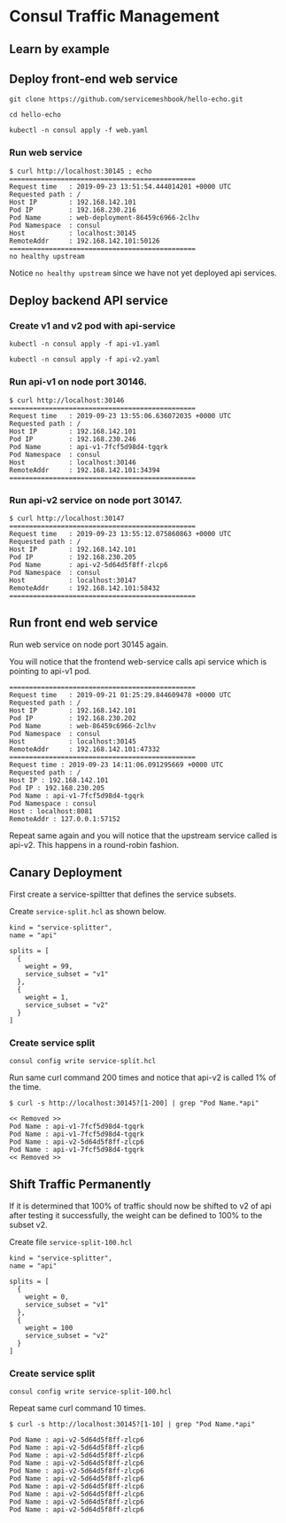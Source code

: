 # Consul Traffic Management

## Learn by example

## Deploy front-end web service

```
git clone https://github.com/servicemeshbook/hello-echo.git

cd hello-echo

kubectl -n consul apply -f web.yaml
```

### Run web service

```
$ curl http://localhost:30145 ; echo
===============================================
Request time   : 2019-09-23 13:51:54.444014201 +0000 UTC
Requested path : /
Host IP        : 192.168.142.101
Pod IP         : 192.168.230.216
Pod Name       : web-deployment-86459c6966-2clhv
Pod Namespace  : consul
Host           : localhost:30145
RemoteAddr     : 192.168.142.101:50126
===============================================
no healthy upstream
```

Notice `no healthy upstream` since we have not yet deployed api services.


## Deploy backend API service

### Create v1 and v2 pod with api-service

```
kubectl -n consul apply -f api-v1.yaml

kubectl -n consul apply -f api-v2.yaml

```

### Run api-v1 on node port 30146.

```
$ curl http://localhost:30146
===============================================
Request time   : 2019-09-23 13:55:06.636072035 +0000 UTC
Requested path : /
Host IP        : 192.168.142.101
Pod IP         : 192.168.230.246
Pod Name       : api-v1-7fcf5d98d4-tgqrk
Pod Namespace  : consul
Host           : localhost:30146
RemoteAddr     : 192.168.142.101:34394
===============================================
```

### Run api-v2 service on node port 30147.

```
$ curl http://localhost:30147
===============================================
Request time   : 2019-09-23 13:55:12.075860863 +0000 UTC
Requested path : /
Host IP        : 192.168.142.101
Pod IP         : 192.168.230.205
Pod Name       : api-v2-5d64d5f8ff-zlcp6
Pod Namespace  : consul
Host           : localhost:30147
RemoteAddr     : 192.168.142.101:58432
===============================================
```

## Run front end web service

Run web service on node port 30145 again.

You will notice that the frontend web-service calls api service which is pointing to api-v1 pod.

```
===============================================
Request time   : 2019-09-21 01:25:29.844609478 +0000 UTC
Requested path : /
Host IP        : 192.168.142.101
Pod IP         : 192.168.230.202
Pod Name       : web-86459c6966-2clhv
Pod Namespace  : consul
Host           : localhost:30145
RemoteAddr     : 192.168.142.101:47332
===============================================
Request time : 2019-09-23 14:11:06.091295669 +0000 UTC
Requested path : /
Host IP : 192.168.142.101
Pod IP : 192.168.230.205
Pod Name : api-v1-7fcf5d98d4-tgqrk
Pod Namespace : consul
Host : localhost:8081
RemoteAddr : 127.0.0.1:57152
```

Repeat same again and you will notice that the upstream service called is api-v2. This happens in a round-robin fashion.

## Canary Deployment

First create a service-spiltter that defines the service subsets.

Create `service-split.hcl` as shown below.

```
kind = "service-splitter",
name = "api"

splits = [
  {
    weight = 99,
    service_subset = "v1"
  },
  {
    weight = 1,
    service_subset = "v2"
  }
]
```

### Create service split

```
consul config write service-split.hcl
```

Run same curl command 200 times and notice that api-v2 is called 1% of the time.

```
$ curl -s http://localhost:30145?[1-200] | grep "Pod Name.*api"

<< Removed >>
Pod Name : api-v1-7fcf5d98d4-tgqrk
Pod Name : api-v1-7fcf5d98d4-tgqrk
Pod Name : api-v2-5d64d5f8ff-zlcp6
Pod Name : api-v1-7fcf5d98d4-tgqrk
<< Removed >>
```

## Shift Traffic Permanently

If it is determined that 100% of traffic should now be shifted to v2 of api after testing it successfully, the weight can be defined to 100% to the subset v2.  

Create file `service-split-100.hcl`

```
kind = "service-splitter",
name = "api"

splits = [
  {
    weight = 0,
    service_subset = "v1"
  },
  {
    weight = 100
    service_subset = "v2"
  }
]
```
### Create service split

```
consul config write service-split-100.hcl
```

Repeat same curl command 10 times.

```
$ curl -s http://localhost:30145?[1-10] | grep "Pod Name.*api"

Pod Name : api-v2-5d64d5f8ff-zlcp6
Pod Name : api-v2-5d64d5f8ff-zlcp6
Pod Name : api-v2-5d64d5f8ff-zlcp6
Pod Name : api-v2-5d64d5f8ff-zlcp6
Pod Name : api-v2-5d64d5f8ff-zlcp6
Pod Name : api-v2-5d64d5f8ff-zlcp6
Pod Name : api-v2-5d64d5f8ff-zlcp6
Pod Name : api-v2-5d64d5f8ff-zlcp6
Pod Name : api-v2-5d64d5f8ff-zlcp6
Pod Name : api-v2-5d64d5f8ff-zlcp6
```

